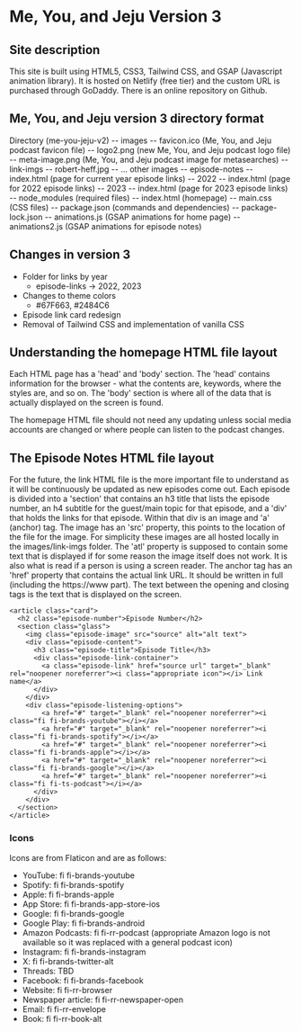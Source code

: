 # Me, You, and Jeju Version 3

## Site description
This site is built using HTML5, CSS3, Tailwind CSS, and GSAP (Javascript animation library). It is hosted on Netlify (free tier) and the custom URL is purchased through GoDaddy. There is an online repository on Github.

## Me, You, and Jeju version 3 directory format
Directory (me-you-jeju-v2)
  -- images
    -- favicon.ico (Me, You, and Jeju podcast favicon file)
    -- logo2.png (new Me, You, and Jeju podcast logo file)
    -- meta-image.png (Me, You, and Jeju podcast image for metasearches)
    -- link-imgs
      -- robert-heff.jpg
      -- ... other images
  -- episode-notes
    -- index.html (page for current year episode links)
    -- 2022
      -- index.html (page for 2022 episode links)
    -- 2023
      -- index.html (page for 2023 episode links)
  -- node_modules (required files)
  -- index.html (homepage)
  -- main.css (CSS files)
  -- package.json (commands and dependencies)
  -- package-lock.json
  -- animations.js (GSAP animations for home page)
  -- animations2.js (GSAP animations for episode notes)

## Changes in version 3
- Folder for links by year
  - episode-links -> 2022, 2023
- Changes to theme colors
  - #67F663, #2484C6
- Episode link card redesign
- Removal of Tailwind CSS and implementation of vanilla CSS

## Understanding the homepage HTML file layout
Each HTML page has a 'head' and 'body' section. The 'head' contains information for the browser - what the contents are, keywords, where the styles are, and so on. The 'body' section is where all of the data that is actually displayed on the screen is found.

The homepage HTML file should not need any updating unless social media accounts are changed or where people can listen to the podcast changes.

## The Episode Notes HTML file layout
For the future, the link HTML file is the more important file to understand as it will be continuously be updated as new episodes come out. Each episode is divided into a 'section' that contains an h3 title that lists the episode number, an h4 subtitle for the guest/main topic for that episode, and a 'div' that holds the links for that episode. Within that div is an image and 'a' (anchor) tag. The image has an 'src' property, this points to the location of the file for the image. For simplicity these images are all hosted locally in the images/link-imgs folder. The 'atl' property is supposed to contain some text that is displayed if for some reason the image itself does not work. It is also what is read if a person is using a screen reader. The anchor tag has an 'href' property that contains the actual link URL. It should be written in full (including the https://www part). The text between the opening and closing tags is the text that is displayed on the screen.

    <article class="card">
      <h2 class="episode-number">Episode Number</h2>
      <section class="glass">
        <img class="episode-image" src="source" alt="alt text">
        <div class="episode-content">
          <h3 class="episode-title">Episode Title</h3>
          <div class="episode-link-container">
            <a class="episode-link" href="source url" target="_blank" rel="noopener noreferrer"><i class="appropriate icon"></i> Link name</a>
          </div>
        </div>
        <div class="episode-listening-options">
            <a href="#" target="_blank" rel="noopener noreferrer"><i class="fi fi-brands-youtube"></i></a>
            <a href="#" target="_blank" rel="noopener noreferrer"><i class="fi fi-brands-spotify"></i></a>
            <a href="#" target="_blank" rel="noopener noreferrer"><i class="fi fi-brands-apple"></i></a>
            <a href="#" target="_blank" rel="noopener noreferrer"><i class="fi fi-brands-google"></i></a>
            <a href="#" target="_blank" rel="noopener noreferrer"><i class="fi fi-ts-podcast"></i></a>
          </div>
        </div>
      </section>
    </article>

### Icons
Icons are from Flaticon and are as follows:
- YouTube: fi fi-brands-youtube
- Spotify: fi fi-brands-spotify
- Apple: fi fi-brands-apple
- App Store: fi fi-brands-app-store-ios
- Google: fi fi-brands-google
- Google Play: fi fi-brands-android
- Amazon Podcasts: fi fi-rr-podcast (appropriate Amazon logo is not available so it was replaced with a general podcast icon)
- Instagram: fi fi-brands-instagram
- X: fi fi-brands-twitter-alt
- Threads: TBD
- Facebook: fi fi-brands-facebook
- Website: fi fi-rr-browser
- Newspaper article: fi fi-rr-newspaper-open
- Email: fi fi-rr-envelope
- Book: fi fi-rr-book-alt